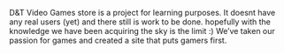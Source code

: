 D&T Video Games store is a project for learning purposes. It
                    doesnt have any real users (yet) and there still is work to
                    be done. hopefully with the knowledge we have been acquiring
                    the sky is the limit :) We’ve taken our passion for games
                    and created a site that puts gamers first.
